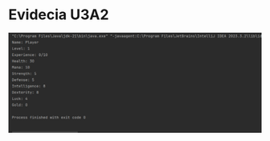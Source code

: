 # Evidecia U3A2

![Captura de pantalla 2024-02-28 113320.png](Captura%20de%20pantalla%202024-02-28%20113320.png)